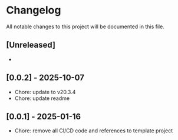 # Changelog

All notable changes to this project will be documented in this file.

## [Unreleased]

- <list new entries here>

## [0.0.2] - 2025-10-07

- Chore: update to v20.3.4
- Chore: update readme

## [0.0.1] - 2025-01-16

- Chore: remove all CI/CD code and references to template project

